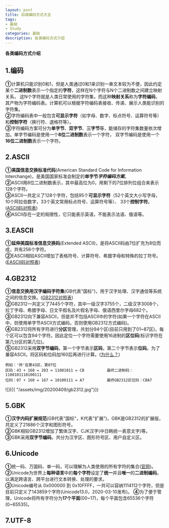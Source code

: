 ```yaml
---
layout: post
title: 后端编码方式大全
tags:
- 基础 
- Study
categories: 基础
description: 各类编码方式介绍
---  
```

**各类编码方式介绍**

<!-- more -->
## 1.编码
**①**计算机只能识别0和1，但是人类通过0和1来识别一串文本较为不便，因此约定某个**二进制数**表示一个指定的**字符**，这样在N个字符与N个二进制数之间建立映射关系，
这N个字符就是人类日常使用的字符集，而这种**映射关系**称为**字符编码**，其产物为字符编码表。计算机可以根据字符编码表接收、传递、展示人类能识别的字符集。  
**②**字符编码表中一般包含**可显示字符**（如字母、数字、标点符号、运算符号等）和**控制字符**（换行符、退格符等）。  
**③**字符编码方案可分为**单字节**、**双字节**、**三字节**等，能储存的字符集数量依次增加。单字节编码是使用一个**8位二进制数**表示一个字符，
双字节编码是使用一个**16位二进制数**表示一个字符。
## 2.ASCII
**①美国信息交换标准代码**(American Standard Code for Information Interchange)，是美国国家标准会制定的**单字节*****字符编码方案***。  
**②**ASCII用8位二进制数表示，其中最高位为0，用剩下的7位排列位组合来表示128个字符。  
**③**ASCII一共定义了128个字符，包括95个**可显示字符**（52个英文大小写字母，10个阿拉伯数字，33个英文常用标点符号、运算符号等）、
33个**控制字符**。([ASCII码对照表](http://ascii.911cha.com/))  
**④**ASCII存在一定的局限性，它只能表示英语，不能表示法语、俄语等。
## 3.EASCII
**①延伸美国标准信息交换码**(Extended ASCII)，是将ASCII码由7位扩充为8位而成，共有256个字符。  
**②**EASCII相较ASCII增加了表格符号、计算符号、希腊字母和特殊的拉丁符号。([EASCII码对照表](http://ascii.911cha.com/eascii.html))  
## 4.GB2312
**①信息交换用汉字编码字符集**(GB代表"国标")，用于汉字处理、汉字通信等系统之间的信息交换。([GB2312对照表](http://tools.jb51.net/table/gb2312))  
**②**GB2312一共定义了7445个字符，其中一级汉字3755个，二级汉字3008个，拉丁字母、希腊字母、日文平假名及片假名字母、俄语西里尔字母682个。  
**③**GB2312向下兼容ASCII，但是并不包括ASCII中的字符(如果一个字符在ASCII中，则使用单字节ASCII方式编码，否则使用GB2312方式编码)。  
**④**GB2312将所有字符进行**分区**管理，共划分94个区(目前只用到了01~87区)，每个区可以包含94个字符。因此定位一个字符需要使用16进制的**区位码**(标识字符在第几分区的第几位)。  
**⑤**GB2312采用**双字节编码**，第一个字节表示**区码**，第二个字节表示**位码**。为了兼容ASCII，将区码和位码加160后再进行计算。([为什么？](https://juejin.im/post/5c847cb5f265da2dd63929c2#heading-6))  
```text
例如：'帅'在第43区，第07位
区码：43 + 160 = 203 = 11001011 = CB          最终二进制码：1100101110100111
位码：07 + 160 = 167 = 10100111 = A7          最终GB2312区位码：CBA7
```
![]({{ "/assets/img/20200409/gb2312.jpg"}})
## 5.GBK
**①汉字内码扩展规范**(GB代表"国标"，K代表"扩展")，GBK是GB2312的扩展版，共定义了21886个汉字和图形符号。  
**②**GBK相较GB2312增加了繁体汉字、CJK汉字(中日韩统一表意文字)等。  
**③**GBK采用**双字节编码**，共分为汉字区、图形符号区、用户自定义区。  
## 6.Unicode
**①**统一码、万国码、单一码，可以理解为人类使用的所有字符的集合([官网](http://www.unicode.org/))。  
**②**Unicode为世界上**每种语言**中的**每个字符**设定了**统一**并且**唯一**的**二进制编码**，以满足跨语言、跨平台进行文本转换、处理的要求。  
**③**Unicode编号从 0x000000 到 0x10FFFF，一共可以容纳1114112个字符，但是目前只定义了143859个字符(Unicode13.0，2020-03-10发布)。
**④**为了便于管理，Unicode将所有字符分为**17个平面**(00~17)，每个平面包含65536个字符(0~65535)。  

## 7.UTF-8
